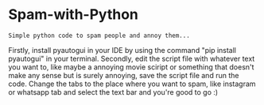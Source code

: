 # Spam-with-Python
    Simple python code to spam people and annoy them...
Firstly, install pyautogui in your IDE by using the command "pip install pyautogui" in your terminal.
Secondly, edit the script file with whatever text you want to, like maybe a annoying movie sciript or something that doesn't make any sense but is surely annoying,
save the script file and run the code.
Change the tabs to the place where you want to spam, like instagram or whatsapp tab and select the text bar and you're good to go
:)

